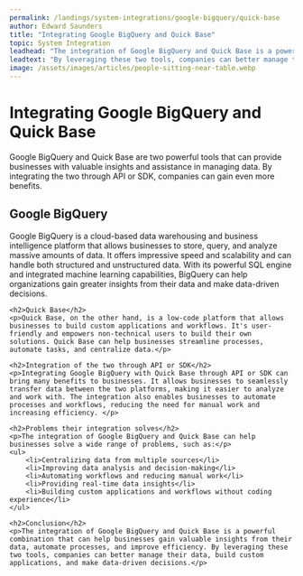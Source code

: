 ```yaml
---
permalink: /landings/system-integrations/google-bigquery/quick-base
author: Edward Saunders
title: "Integrating Google BigQuery and Quick Base"
topic: System Integration
leadhead: "The integration of Google BigQuery and Quick Base is a powerful combination that can help businesses gain valuable insights from their data, automate processes, and improve efficiency"
leadtext: "By leveraging these two tools, companies can better manage their data, build custom applications, and make data-driven decisions."
image: /assets/images/articles/people-sitting-near-table.webp
---
```

<div class="arttext">  	<h1>Integrating Google BigQuery and Quick Base</h1>
  	<p>Google BigQuery and Quick Base are two powerful tools that can provide businesses with valuable insights and assistance in managing data. By integrating the two through API or SDK, companies can gain even more benefits.</p>
  	<h2>Google BigQuery</h2>
  	<p>Google BigQuery is a cloud-based data warehousing and business intelligence platform that allows businesses to store, query, and analyze massive amounts of data. It offers impressive speed and scalability and can handle both structured and unstructured data. With its powerful SQL engine and integrated machine learning capabilities, BigQuery can help organizations gain greater insights from their data and make data-driven decisions.</p>
  	
  	<h2>Quick Base</h2>
  	<p>Quick Base, on the other hand, is a low-code platform that allows businesses to build custom applications and workflows. It's user-friendly and empowers non-technical users to build their own solutions. Quick Base can help businesses streamline processes, automate tasks, and centralize data.</p>
  	
  	<h2>Integration of the two through API or SDK</h2>
  	<p>Integrating Google BigQuery with Quick Base through API or SDK can bring many benefits to businesses. It allows businesses to seamlessly transfer data between the two platforms, making it easier to analyze and work with. The integration also enables businesses to automate processes and workflows, reducing the need for manual work and increasing efficiency. </p>
  	
  	<h2>Problems their integration solves</h2>
  	<p>The integration of Google BigQuery and Quick Base can help businesses solve a wide range of problems, such as:</p>
  	<ul>
  		<li>Centralizing data from multiple sources</li>
  		<li>Improving data analysis and decision-making</li>
  		<li>Automating workflows and reducing manual work</li>
  		<li>Providing real-time data insights</li>
  		<li>Building custom applications and workflows without coding experience</li>
  	</ul>
  	
  	<h2>Conclusion</h2>
  	<p>The integration of Google BigQuery and Quick Base is a powerful combination that can help businesses gain valuable insights from their data, automate processes, and improve efficiency. By leveraging these two tools, companies can better manage their data, build custom applications, and make data-driven decisions.</p>
</div>
